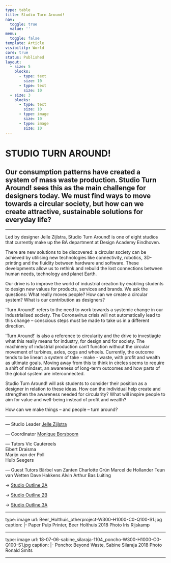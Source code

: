 ```yaml
---
type: table
title: Studio Turn Around!
nav:
  toggle: true
  value: ''
menu:
  toggle: false
template: Article
visibility: World
core: true
status: Published
layout:
  - size: 5
    blocks:
      - type: text
        size: 10
      - type: text
        size: 10
  - size: 3
    blocks:
      - type: text
        size: 10
      - type: image
        size: 10
      - type: image
        size: 10
---
```


# STUDIO TURN AROUND!

## Our consumption patterns have created a system of mass waste production. Studio Turn Around! sees this as the main challenge for designers today. We must find ways to move towards a circular society, but how can we create attractive, sustainable solutions for everyday life?

---

Led by designer Jelle Zijlstra, Studio Turn Around! is one of eight studios that currently make up the BA department at Design Academy Eindhoven. 

There are new solutions to be discovered: a circular society can be achieved by utilising new technologies like connectivity, robotics, 3D-printing and the fluidity between hardware and software. These developments allow us to rethink and rebuild the lost connections between human needs, technology and planet Earth. 

Our drive is to improve the world of industrial creation by enabling students to design new values for products, services and brands. We ask the questions: What really moves people? How can we create a circular system? What is our contribution as designers? 

'Turn Around!' refers to the need to work towards a systemic change in our industrialised society. The Coronavirus crisis will not automatically lead to this change – conscious steps must be made to take us in a different direction. 

'Turn Around!' is also a reference to circularity and the drive to investiagte what this really means for industry, for design and for society. The machinery of industrial production can’t function without the circular movement of turbines, axles, cogs and wheels. Currently, the outcome tends to be linear: a system of take - make - waste, with profit and wealth as ultimate goals. Moving away from this to think in circles seems to require a shift of mindset, an awareness of long-term outcomes and how parts of the global system are interconnected.  

Studio Turn Around! will ask students to consider their position as a designer in relation to these ideas. How can the individual help create and strengthen the awareness needed for circularity? What will inspire people to aim for value and well-being instead of profit and wealth? 

How can we make things – and people – turn around?

---

— Studio Leader
[Jelle Zijlstra](https://www.designacademy.nl/p/about-dae/community/jelle-zijlstra)

— Coordinator
[Monique Borsboom](https://www.designacademy.nl/p/about-dae/community/monique-borsboom)

— Tutors
Vic Cautereels                                                     
Eibert Draisma                                                    
Marijn van der Poll                                               
Huib Seegers      

— Guest Tutors
Bärbel van Zanten
Charlotte Grün 
Marcel de Hollander
Teun van Wetten 
Dave Hakkens
Alvin Arthur
Bas Luiting

→ [Studio Outline 2A](https://designacademyeindhoven.sharepoint.com/:b:/s/MediaforWebsite/EQMcW54loPNCkkFRelEGZPkBdxWunuBJIoTnnJGWan4lqA?e=ZHufoc)

→ [Studio Outline 2B](https://designacademyeindhoven.sharepoint.com/:b:/s/MediaforWebsite/ERQLsd2wCIFAnX5EWDeHhQkB-rhcYZFvkZKHMOSS4cFIOQ?e=piZ6u2)

→ [Studio Outline 3A](https://designacademyeindhoven.sharepoint.com/:b:/s/MediaforWebsite/EVg7VneVVWNDsFXNtl915bABXsirvVvggJC4wSxc1cR-og?e=Y2M9Ns)

---

type: image
url: Beer_Holthuis_otherproject-W300-H1000-C0-Q100-S1.jpg
caption: |-
  Paper Pulp Printer, Beer Holthuis 2018
  Photo Iris Rijskamp

---

type: image
url: 18-07-06-sabine_silaraja-1104_poncho-W300-H1000-C0-Q100-S1.jpg
caption: |-
  Poncho: Beyond Waste, Sabine Silaraja 2018
  Photo Ronald Smits

---

